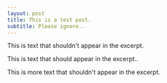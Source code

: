 ```yaml
---
layout: post
title: This is a test post.
subtitle: Please ignore..
---
```


This is text that shouldn't appear in the excerpt.

<!-- start -->

This is text that should appear in the excerpt..

<!-- end -->

This is more text that shouldn't appear in the excerpt.